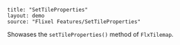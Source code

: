 
```
title: "SetTileProperties"
layout: demo
source: "Flixel Features/SetTileProperties"
```

Showases the `setTileProperties()` method of `FlxTilemap`.